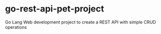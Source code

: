 # go-rest-api-pet-project
Go Lang Web development project to create a REST API with simple CRUD operations
